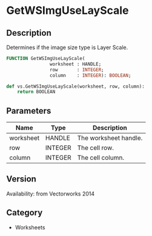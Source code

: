 # GetWSImgUseLayScale

## Description
Determines if the image size type is Layer Scale.

```pascal
FUNCTION GetWSImgUseLayScale(
				worksheet : HANDLE;
				row       : INTEGER;
				column    : INTEGER): BOOLEAN;
```

```python
def vs.GetWSImgUseLayScale(worksheet, row, column):
    return BOOLEAN
```

## Parameters
|Name|Type|Description|
|---|---|---|
|worksheet|HANDLE|The worksheet handle.|
|row|INTEGER|The cell row.|
|column|INTEGER|The cell column.|

## Version
Availability: from Vectorworks 2014

## Category
* Worksheets

